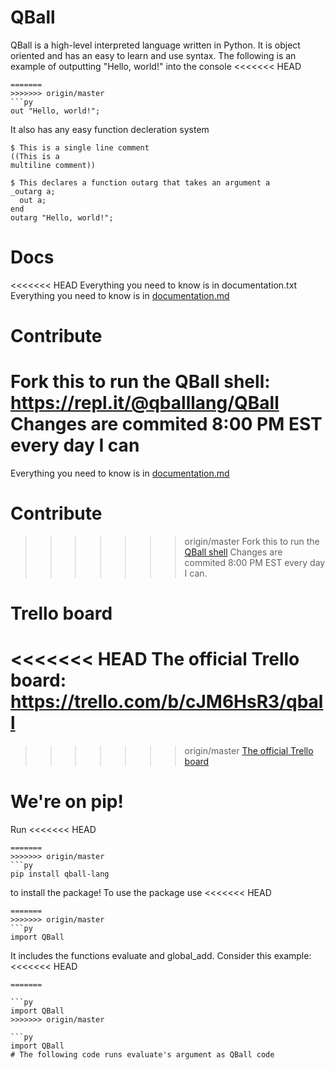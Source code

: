 # QBall
QBall is a high-level interpreted language written in Python. It is object oriented and has an easy to learn and use syntax. The following is an example of outputting "Hello, world!" into the console
<<<<<<< HEAD
```
=======
>>>>>>> origin/master
```py
out "Hello, world!";
```
It also has any easy function decleration system
```
$ This is a single line comment
((This is a
multiline comment))

$ This declares a function outarg that takes an argument a
_outarg a;
  out a;
end
outarg "Hello, world!";
```
# Docs
<<<<<<< HEAD
Everything you need to know is in documentation.txt
Everything you need to know is in [documentation.md](documentation.md)

# Contribute
Fork this to run the QBall shell: https://repl.it/@qballlang/QBall
Changes are commited 8:00 PM EST every day I can
=======
Everything you need to know is in [documentation.md](documentation.md)

# Contribute
>>>>>>> origin/master
Fork this to run the [QBall shell](https://repl.it/@qballlang/QBall)
Changes are commited 8:00 PM EST every day I can.

# Trello board
<<<<<<< HEAD
The official Trello board: https://trello.com/b/cJM6HsR3/qball
=======
>>>>>>> origin/master
[The official Trello board](https://trello.com/b/cJM6HsR3/qball)

# We're on pip!
Run 
<<<<<<< HEAD
```
=======
>>>>>>> origin/master
```py
pip install qball-lang
```
to install the package! To use the package use
<<<<<<< HEAD
```
=======
>>>>>>> origin/master
```py
import QBall
```
It includes the functions evaluate and global_add. Consider this example:
<<<<<<< HEAD
```
=======

```py
import QBall
>>>>>>> origin/master

```py
import QBall
# The following code runs evaluate's argument as QBall code

